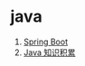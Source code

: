 # java

1. [Spring Boot](../../后端学习/SpringBoot/_KnowledgeAccumulation_SpringBoot.md)
2. [Java 知识积累](Java/_KnowledgeAccumulation_Java.md)
